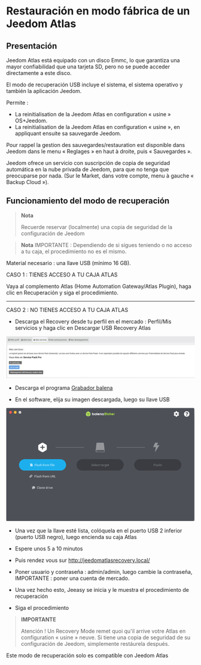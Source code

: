 # Restauración en modo fábrica de un Jeedom Atlas

## Presentación

Jeedom Atlas está equipado con un disco Emmc, lo que garantiza una mayor confiabilidad que una tarjeta SD, pero no se puede acceder directamente a este disco.

El modo de recuperación USB incluye el sistema, el sistema operativo y también la aplicación Jeedom.

Permite :

- La reinitialisation de la Jeedom Atlas en configuration « usine » OS+Jeedom.
- La reinitialisation de la Jeedom Atlas en configuration « usine », en appliquant ensuite sa sauvegarde Jeedom.

Pour rappel la gestion des sauvegardes/restauration est disponible dans Jeedom dans le menu « Reglages » en haut à droite, puis « Sauvegardes ».

Jeedom ofrece un servicio con suscripción de copia de seguridad automática en la nube privada de Jeedom, para que no tenga que preocuparse por nada. (Sur le Market, dans votre compte, menu à gauche « Backup Cloud »).

## Funcionamiento del modo de recuperación

>**Nota**
>
>Recuerde reservar (localmente) una copia de seguridad de la configuración de Jeedom


>**Nota**
IMPORTANTE : Dependiendo de si sigues teniendo o no acceso a tu caja, el procedimiento no es el mismo.



Material necesario : una llave USB (mínimo 16 GB).




CASO 1 : TIENES ACCESO A TU CAJA ATLAS


Vaya al complemento Atlas (Home Automation Gateway/Atlas Plugin), haga clic en Recuperación y siga el procedimiento.

***



CASO 2 : NO TIENES ACCESO A TU CAJA ATLAS



- Descarga el Recovery desde tu perfil en el mercado : Perfil/Mis servicios y haga clic en Descargar USB Recovery Atlas

![profilrecovery](images/profilrecovery.png)



- Descarga el programa [Grabador balena](https://www.balena.io/etcher/)



- En el software, elija su imagen descargada, luego su llave USB 

![balenaetcher](images/balenaetcher.png)



- Una vez que la llave esté lista, colóquela en el puerto USB 2 inferior (puerto USB negro), luego encienda su caja Atlas



- Espere unos 5 a 10 minutos



- Puis rendez vous sur http://jeedomatlasrecovery.local/



- Poner usuario y contraseña :  admin/admin, luego cambie la contraseña, IMPORTANTE : poner una cuenta de mercado.



- Una vez hecho esto, Jeeasy se inicia y le muestra el procedimiento de recuperación



- Siga el procedimiento




> **IMPORTANTE**
>
> Atención ! Un Recovery Mode remet quoi qu'il arrive votre Atlas en configuration « usine » neuve. Si tiene una copia de seguridad de su configuración de Jeedom, simplemente restáurela después.
> 

Este modo de recuperación solo es compatible con Jeedom Atlas
